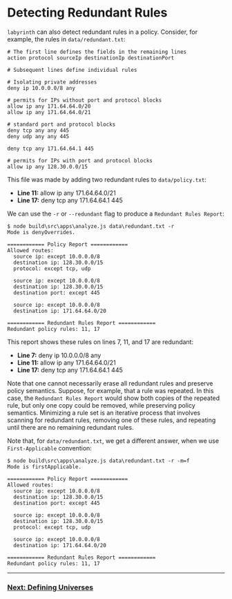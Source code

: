 # Detecting Redundant Rules

`labyrinth` can also detect redundant rules in a policy. Consider, for example, the rules in `data/redundant.txt`:

[//]: # (file data/redundant.txt)
~~~
# The first line defines the fields in the remaining lines
action protocol sourceIp destinationIp destinationPort

# Subsequent lines define individual rules

# Isolating private addresses
deny ip 10.0.0.0/8 any

# permits for IPs without port and protocol blocks
allow ip any 171.64.64.0/20
allow ip any 171.64.64.0/21

# standard port and protocol blocks
deny tcp any any 445
deny udp any any 445

deny tcp any 171.64.64.1 445

# permits for IPs with port and protocol blocks
allow ip any 128.30.0.0/15

~~~

This file was made by adding two redundant rules to `data/policy.txt`:
* **Line 11:** allow ip any 171.64.64.0/21
* **Line 17:** deny tcp any 171.64.64.1 445

We can use the `-r` or `--redundant` flag to produce a `Redundant Rules Report`:

[//]: # (spawn node build\src\apps\analyze.js data\redundant.txt -r)
~~~
$ node build\src\apps\analyze.js data\redundant.txt -r
Mode is denyOverrides.

============ Policy Report ============
Allowed routes:
  source ip: except 10.0.0.0/8
  destination ip: 128.30.0.0/15
  protocol: except tcp, udp

  source ip: except 10.0.0.0/8
  destination ip: 128.30.0.0/15
  destination port: except 445

  source ip: except 10.0.0.0/8
  destination ip: 171.64.64.0/20

============ Redundant Rules Report ============
Redundant policy rules: 11, 17

~~~

This report shows these rules on lines 7, 11, and 17 are redundant:
* **Line 7:** deny ip 10.0.0.0/8 any
* **Line 11:** allow ip any 171.64.64.0/21
* **Line 17:** deny tcp any 171.64.64.1 445

Note that one cannot necessarily erase all redundant rules and preserve policy semantics. Suppose, for example, that a rule was repeated. In this case, the `Redundant Rules Report` would show both copies of the repeated rule, but only one copy could be removed, while preserving policy semantics. Minimizing a rule set is an iterative process that involves scanning for redundant rules, removing one of these rules, and repeating until there are no remaining redundant rules.

Note that, for `data/redundant.txt`, we get a different answer, when we use `First-Applicable` convention:

[//]: # (spawn node build\src\apps\analyze.js data\redundant.txt -r -m=f)
~~~
$ node build\src\apps\analyze.js data\redundant.txt -r -m=f
Mode is firstApplicable.

============ Policy Report ============
Allowed routes:
  source ip: except 10.0.0.0/8
  destination ip: 128.30.0.0/15
  destination port: except 445

  source ip: except 10.0.0.0/8
  destination ip: 128.30.0.0/15
  protocol: except tcp, udp

  source ip: except 10.0.0.0/8
  destination ip: 171.64.64.0/20

============ Redundant Rules Report ============
Redundant policy rules: 11, 17

~~~

---
### [Next: Defining Universes](./defining_universes.md)
